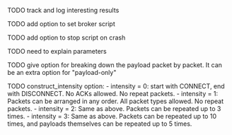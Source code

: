 TODO track and log interesting results

TODO add option to set broker script

TODO add option to stop script on crash

TODO need to explain parameters

TODO give option for breaking down the payload packet by packet. It can be an extra option for "payload-only"

TODO construct_intensity option:
    - intensity = 0: start with CONNECT, end with DISCONNECT. No ACKs allowed. No repeat packets.
    - intensity = 1: Packets can be arranged in any order. All packet types allowed. No repeat packets.
    - intensity = 2: Same as above. Packets can be repeated up to 3 times.
    - intensity = 3: Same as above. Packets can be repeated up to 10 times, and payloads themselves can be repeated up to 5 times.
